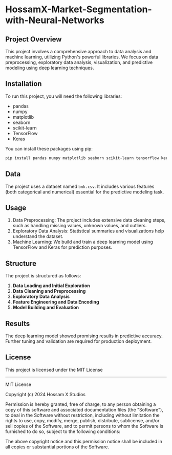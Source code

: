 # HossamX-Market-Segmentation-with-Neural-Networks

## Project Overview
This project involves a comprehensive approach to data analysis and machine learning, utilizing Python's powerful libraries. We focus on data preprocessing, exploratory data analysis, visualization, and predictive modeling using deep learning techniques.

## Installation
To run this project, you will need the following libraries:
- pandas
- numpy
- matplotlib
- seaborn
- scikit-learn
- TensorFlow
- Keras

You can install these packages using pip:
```bash
pip install pandas numpy matplotlib seaborn scikit-learn tensorflow keras
```

## Data
The project uses a dataset named `bnk.csv`. It includes various features (both categorical and numerical) essential for the predictive modeling task.

## Usage
1. Data Preprocessing: The project includes extensive data cleaning steps, such as handling missing values, unknown values, and outliers.
2. Exploratory Data Analysis: Statistical summaries and visualizations help understand the dataset.
3. Machine Learning: We build and train a deep learning model using TensorFlow and Keras for prediction purposes.

## Structure
The project is structured as follows:
1. **Data Loading and Initial Exploration**
2. **Data Cleaning and Preprocessing**
3. **Exploratory Data Analysis**
4. **Feature Engineering and Data Encoding**
5. **Model Building and Evaluation**

## Results
The deep learning model showed promising results in predictive accuracy. Further tuning and validation are required for production deployment.

## License

This project is licensed under the MIT License 

---

MIT License

Copyright (c) 2024 Hossam X Studios

Permission is hereby granted, free of charge, to any person obtaining a copy
of this software and associated documentation files (the "Software"), to deal
in the Software without restriction, including without limitation the rights
to use, copy, modify, merge, publish, distribute, sublicense, and/or sell
copies of the Software, and to permit persons to whom the Software is
furnished to do so, subject to the following conditions:

The above copyright notice and this permission notice shall be included in all
copies or substantial portions of the Software.